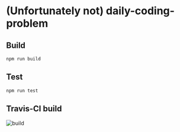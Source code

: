 # (Unfortunately not) daily-coding-problem



## Build
```npm run build```



## Test
```npm run test```



## Travis-CI build
![build](https://travis-ci.com/pamanow/daily-coding-problem.svg?branch=master)

